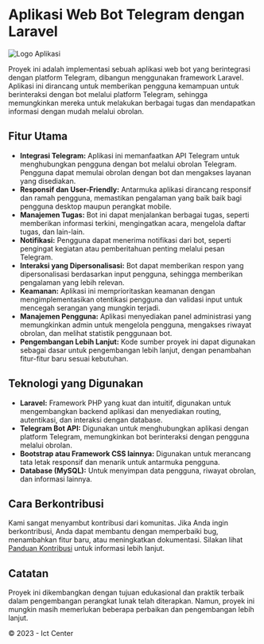 # Aplikasi Web Bot Telegram dengan Laravel

![Logo Aplikasi](link_ke_logo.png)

Proyek ini adalah implementasi sebuah aplikasi web bot yang berintegrasi dengan platform Telegram, dibangun menggunakan framework Laravel. Aplikasi ini dirancang untuk memberikan pengguna kemampuan untuk berinteraksi dengan bot melalui platform Telegram, sehingga memungkinkan mereka untuk melakukan berbagai tugas dan mendapatkan informasi dengan mudah melalui obrolan.

## Fitur Utama

- **Integrasi Telegram:** Aplikasi ini memanfaatkan API Telegram untuk menghubungkan pengguna dengan bot melalui obrolan Telegram. Pengguna dapat memulai obrolan dengan bot dan mengakses layanan yang disediakan.
- **Responsif dan User-Friendly:** Antarmuka aplikasi dirancang responsif dan ramah pengguna, memastikan pengalaman yang baik baik bagi pengguna desktop maupun perangkat mobile.
- **Manajemen Tugas:** Bot ini dapat menjalankan berbagai tugas, seperti memberikan informasi terkini, mengingatkan acara, mengelola daftar tugas, dan lain-lain.
- **Notifikasi:** Pengguna dapat menerima notifikasi dari bot, seperti pengingat kegiatan atau pemberitahuan penting melalui pesan Telegram.
- **Interaksi yang Dipersonalisasi:** Bot dapat memberikan respon yang dipersonalisasi berdasarkan input pengguna, sehingga memberikan pengalaman yang lebih relevan.
- **Keamanan:** Aplikasi ini memprioritaskan keamanan dengan mengimplementasikan otentikasi pengguna dan validasi input untuk mencegah serangan yang mungkin terjadi.
- **Manajemen Pengguna:** Aplikasi menyediakan panel administrasi yang memungkinkan admin untuk mengelola pengguna, mengakses riwayat obrolan, dan melihat statistik penggunaan bot.
- **Pengembangan Lebih Lanjut:** Kode sumber proyek ini dapat digunakan sebagai dasar untuk pengembangan lebih lanjut, dengan penambahan fitur-fitur baru sesuai kebutuhan.

## Teknologi yang Digunakan

- **Laravel:** Framework PHP yang kuat dan intuitif, digunakan untuk mengembangkan backend aplikasi dan menyediakan routing, autentikasi, dan interaksi dengan database.
- **Telegram Bot API:** Digunakan untuk menghubungkan aplikasi dengan platform Telegram, memungkinkan bot berinteraksi dengan pengguna melalui obrolan.
- **Bootstrap atau Framework CSS lainnya:** Digunakan untuk merancang tata letak responsif dan menarik untuk antarmuka pengguna.
- **Database (MySQL):** Untuk menyimpan data pengguna, riwayat obrolan, dan informasi lainnya.

## Cara Berkontribusi

Kami sangat menyambut kontribusi dari komunitas. Jika Anda ingin berkontribusi, Anda dapat membantu dengan memperbaiki bug, menambahkan fitur baru, atau meningkatkan dokumentasi. Silakan lihat [Panduan Kontribusi](link_ke_panduan_kontribusi.md) untuk informasi lebih lanjut.

## Catatan

Proyek ini dikembangkan dengan tujuan edukasional dan praktik terbaik dalam pengembangan perangkat lunak telah diterapkan. Namun, proyek ini mungkin masih memerlukan beberapa perbaikan dan pengembangan lebih lanjut.

© 2023 - Ict Center
